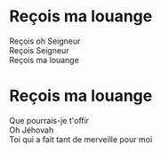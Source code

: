 # Reçois ma louange    
Reçois oh Seigneur    
Reçois Seigneur    
Reçois ma louange    
    
# Reçois ma louange    
Que pourrais-je t'offir    
Oh Jéhovah    
Toi qui a fait tant de merveille pour moi    
